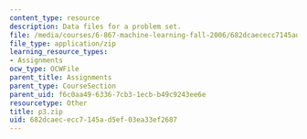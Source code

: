 ```yaml
---
content_type: resource
description: Data files for a problem set.
file: /media/courses/6-867-machine-learning-fall-2006/682dcaececc7145ad5ef03ea33ef2687_p3.zip
file_type: application/zip
learning_resource_types:
- Assignments
ocw_type: OCWFile
parent_title: Assignments
parent_type: CourseSection
parent_uid: f6c0aa49-6336-7cb3-1ecb-b49c9243ee6e
resourcetype: Other
title: p3.zip
uid: 682dcaec-ecc7-145a-d5ef-03ea33ef2687
---
```

